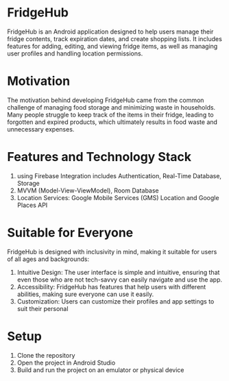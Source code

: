 
# FridgeHub
FridgeHub is an Android application designed to help users manage their fridge contents, track expiration dates, and create shopping lists. It includes features for adding, editing, and viewing fridge items, as well as managing user profiles and handling location permissions.

# Motivation
The motivation behind developing FridgeHub came from the common challenge of managing food storage and minimizing waste in households. Many people struggle to keep track of the items in their fridge, leading to forgotten and expired products, which ultimately results in food waste and unnecessary expenses.

# Features and Technology Stack
1. using Firebase Integration includes Authentication, Real-Time Database, Storage
2. MVVM (Model-View-ViewModel), Room Database
3. Location Services: Google Mobile Services (GMS) Location and Google Places API

# Suitable for Everyone
FridgeHub is designed with inclusivity in mind, making it suitable for users of all ages and backgrounds:

1. Intuitive Design: The user interface is simple and intuitive, ensuring that even those who are not tech-savvy can easily navigate and use the app.
2. Accessibility: FridgeHub has features that help users with different abilities, making sure everyone can use it easily.
3. Customization: Users can customize their profiles and app settings to suit their personal 

# Setup
1. Clone the repository
2. Open the project in Android Studio
3. Build and run the project on an emulator or physical device






